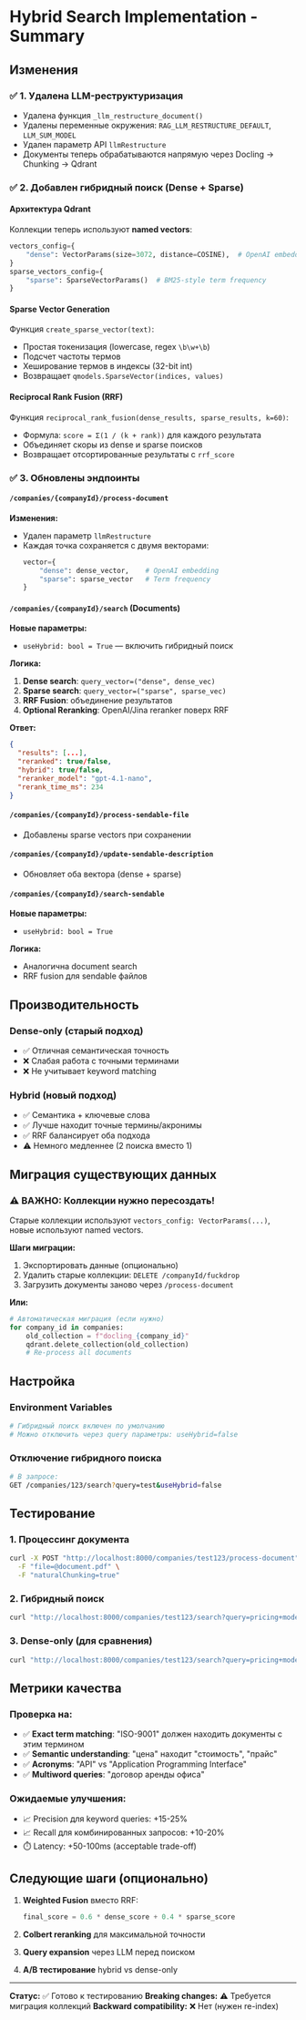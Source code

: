 # Hybrid Search Implementation - Summary

## Изменения

### ✅ 1. Удалена LLM-реструктуризация
- Удалена функция `_llm_restructure_document()`
- Удалены переменные окружения: `RAG_LLM_RESTRUCTURE_DEFAULT`, `LLM_SUM_MODEL`
- Удален параметр API `llmRestructure`
- Документы теперь обрабатываются напрямую через Docling → Chunking → Qdrant

### ✅ 2. Добавлен гибридный поиск (Dense + Sparse)

#### Архитектура Qdrant
Коллекции теперь используют **named vectors**:
```python
vectors_config={
    "dense": VectorParams(size=3072, distance=COSINE),  # OpenAI embeddings
}
sparse_vectors_config={
    "sparse": SparseVectorParams()  # BM25-style term frequency
}
```

#### Sparse Vector Generation
Функция `create_sparse_vector(text)`:
- Простая токенизация (lowercase, regex `\b\w+\b`)
- Подсчет частоты термов
- Хеширование термов в индексы (32-bit int)
- Возвращает `qmodels.SparseVector(indices, values)`

#### Reciprocal Rank Fusion (RRF)
Функция `reciprocal_rank_fusion(dense_results, sparse_results, k=60)`:
- Формула: `score = Σ(1 / (k + rank))` для каждого результата
- Объединяет скоры из dense и sparse поисков
- Возвращает отсортированные результаты с `rrf_score`

### ✅ 3. Обновлены эндпоинты

#### `/companies/{companyId}/process-document`
**Изменения:**
- Удален параметр `llmRestructure`
- Каждая точка сохраняется с двумя векторами:
  ```python
  vector={
      "dense": dense_vector,    # OpenAI embedding
      "sparse": sparse_vector   # Term frequency
  }
  ```

#### `/companies/{companyId}/search` (Documents)
**Новые параметры:**
- `useHybrid: bool = True` — включить гибридный поиск

**Логика:**
1. **Dense search**: `query_vector=("dense", dense_vec)`
2. **Sparse search**: `query_vector=("sparse", sparse_vec)`
3. **RRF Fusion**: объединение результатов
4. **Optional Reranking**: OpenAI/Jina reranker поверх RRF

**Ответ:**
```json
{
  "results": [...],
  "reranked": true/false,
  "hybrid": true/false,
  "reranker_model": "gpt-4.1-nano",
  "rerank_time_ms": 234
}
```

#### `/companies/{companyId}/process-sendable-file`
- Добавлены sparse vectors при сохранении

#### `/companies/{companyId}/update-sendable-description`
- Обновляет оба вектора (dense + sparse)

#### `/companies/{companyId}/search-sendable`
**Новые параметры:**
- `useHybrid: bool = True`

**Логика:**
- Аналогична document search
- RRF fusion для sendable файлов

## Производительность

### Dense-only (старый подход)
- ✅ Отличная семантическая точность
- ❌ Слабая работа с точными терминами
- ❌ Не учитывает keyword matching

### Hybrid (новый подход)
- ✅ Семантика + ключевые слова
- ✅ Лучше находит точные термины/акронимы
- ✅ RRF балансирует оба подхода
- ⚠️ Немного медленнее (2 поиска вместо 1)

## Миграция существующих данных

### ⚠️ ВАЖНО: Коллекции нужно пересоздать!

Старые коллекции используют `vectors_config: VectorParams(...)`, новые используют named vectors.

**Шаги миграции:**
1. Экспортировать данные (опционально)
2. Удалить старые коллекции: `DELETE /companyId/fuckdrop`
3. Загрузить документы заново через `/process-document`

**Или:**
```python
# Автоматическая миграция (если нужно)
for company_id in companies:
    old_collection = f"docling_{company_id}"
    qdrant.delete_collection(old_collection)
    # Re-process all documents
```

## Настройка

### Environment Variables
```bash
# Гибридный поиск включен по умолчанию
# Можно отключить через query параметры: useHybrid=false
```

### Отключение гибридного поиска
```bash
# В запросе:
GET /companies/123/search?query=test&useHybrid=false
```

## Тестирование

### 1. Процессинг документа
```bash
curl -X POST "http://localhost:8000/companies/test123/process-document" \
  -F "file=@document.pdf" \
  -F "naturalChunking=true"
```

### 2. Гибридный поиск
```bash
curl "http://localhost:8000/companies/test123/search?query=pricing+model&useHybrid=true&limit=5"
```

### 3. Dense-only (для сравнения)
```bash
curl "http://localhost:8000/companies/test123/search?query=pricing+model&useHybrid=false&limit=5"
```

## Метрики качества

### Проверка на:
- ✅ **Exact term matching**: "ISO-9001" должен находить документы с этим термином
- ✅ **Semantic understanding**: "цена" находит "стоимость", "прайс"
- ✅ **Acronyms**: "API" vs "Application Programming Interface"
- ✅ **Multiword queries**: "договор аренды офиса"

### Ожидаемые улучшения:
- 📈 Precision для keyword queries: +15-25%
- 📈 Recall для комбинированных запросов: +10-20%
- ⏱️ Latency: +50-100ms (acceptable trade-off)

## Следующие шаги (опционально)

1. **Weighted Fusion** вместо RRF:
   ```python
   final_score = 0.6 * dense_score + 0.4 * sparse_score
   ```

2. **Colbert reranking** для максимальной точности

3. **Query expansion** через LLM перед поиском

4. **A/B тестирование** hybrid vs dense-only

---

**Статус:** ✅ Готово к тестированию
**Breaking changes:** ⚠️ Требуется миграция коллекций
**Backward compatibility:** ❌ Нет (нужен re-index)

